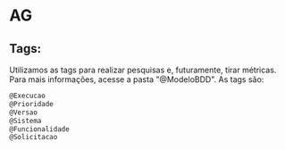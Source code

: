 # AG
## Tags: 
Utilizamos as tags para realizar pesquisas e, futuramente, tirar métricas. Para mais informações, acesse a pasta "@ModeloBDD".
As tags são:
```bash
@Execucao 
@Prioridade 
@Versao 
@Sistema
@Funcionalidade 
@Solicitacao
```